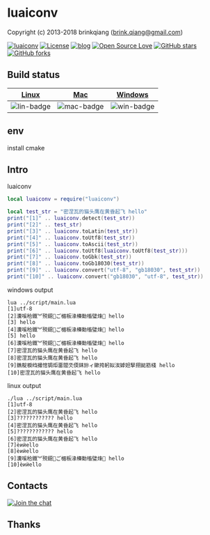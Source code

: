 # luaiconv

Copyright (c) 2013-2018 brinkqiang (brink.qiang@gmail.com)

[![luaiconv](https://img.shields.io/badge/brinkqiang-luaiconv-blue.svg?style=flat-square)](https://github.com/brinkqiang/luaiconv)
[![License](https://img.shields.io/badge/license-MIT-brightgreen.svg)](https://github.com/brinkqiang/luaiconv/blob/master/LICENSE)
[![blog](https://img.shields.io/badge/Author-Blog-7AD6FD.svg)](https://brinkqiang.github.io/)
[![Open Source Love](https://badges.frapsoft.com/os/v3/open-source.png)](https://github.com/brinkqiang)
[![GitHub stars](https://img.shields.io/github/stars/brinkqiang/luaiconv.svg?label=Stars)](https://github.com/brinkqiang/luaiconv) 
[![GitHub forks](https://img.shields.io/github/forks/brinkqiang/luaiconv.svg?label=Fork)](https://github.com/brinkqiang/luaiconv)

## Build status
| [Linux][lin-link] | [Mac][mac-link] | [Windows][win-link] |
| :---------------: | :----------------: | :-----------------: |
| ![lin-badge]      | ![mac-badge]       | ![win-badge]        |

[lin-badge]: https://github.com/brinkqiang/luaiconv/workflows/linux/badge.svg "linux build status"
[lin-link]:  https://github.com/brinkqiang/luaiconv/actions/workflows/linux.yml "linux build status"
[mac-badge]: https://github.com/brinkqiang/luaiconv/workflows/mac/badge.svg "mac build status"
[mac-link]:  https://github.com/brinkqiang/luaiconv/actions/workflows/mac.yml "mac build status"
[win-badge]: https://github.com/brinkqiang/luaiconv/workflows/win/badge.svg "win build status"
[win-link]:  https://github.com/brinkqiang/luaiconv/actions/workflows/win.yml "win build status"

## env
install cmake

## Intro
luaiconv
```lua
local luaiconv = require("luaiconv")

local test_str = "密涅瓦的猫头鹰在黄昏起飞 hello"
print("[1]" .. luaiconv.detect(test_str))
print("[2]" .. test_str)
print("[3]" .. luaiconv.toLatin(test_str))
print("[4]" .. luaiconv.toUtf8(test_str))
print("[5]" .. luaiconv.toAscii(test_str))
print("[6]" .. luaiconv.toUtf8(luaiconv.toUtf8(test_str)))
print("[7]" .. luaiconv.toGbk(test_str))
print("[8]" .. luaiconv.toGb18030(test_str))
print("[9]" .. luaiconv.convert("utf-8", "gb18030", test_str))
print("[10]" .. luaiconv.convert("gb18030", "utf-8", test_str))

```

windows output
```
lua ../script/main.lua
[1]utf-8
[2]瀵嗘秴鐡︾殑鐚ご楣板湪榛勬槒璧烽 hello
[3] hello
[4]瀵嗘秴鐡︾殑鐚ご楣板湪榛勬槒璧烽 hello
[5] hello
[6]瀵嗘秴鐡︾殑鐚ご楣板湪榛勬槒璧烽 hello
[7]密涅瓦的猫头鹰在黄昏起飞 hello
[8]密涅瓦的猫头鹰在黄昏起飞 hello
[9]鐎靛棙绉撮悺锔炬畱閻氼偄銇旀ィ鏉挎躬姒涘嫭妲掔挧鐑筋棧 hello
[10]密涅瓦的猫头鹰在黄昏起飞 hello
```
linux output
```
./lua ../script/main.lua
[1]utf-8
[2]密涅瓦的猫头鹰在黄昏起飞 hello
[3]???????????? hello
[4]密涅瓦的猫头鹰在黄昏起飞 hello
[5]???????????? hello
[6]密涅瓦的猫头鹰在黄昏起飞 hello
[7]èͷӥello
[8]èͷӥello
[9]瀵嗘秴鐡︾殑鐚ご楣板湪榛勬槒璧烽 hello
[10]èͷӥello
```

## Contacts
[![Join the chat](https://badges.gitter.im/brinkqiang/luaiconv/Lobby.svg)](https://gitter.im/brinkqiang/luaiconv)

## Thanks
